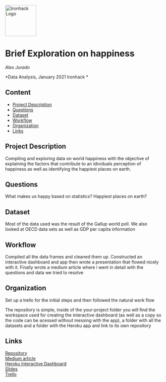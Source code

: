 <img src="https://bit.ly/2VnXWr2" alt="Ironhack Logo" width="100"/>

# Brief Exploration on happiness 
*Alex Jurado*

*Data Analysis, January 2021 Ironhack *

## Content
- [Project Description](#project-description)
- [Questions](#questions)
- [Dataset](#dataset)
- [Workflow](#workflow)
- [Organization](#organization)
- [Links](#links)

## Project Description
Compiling and exploring data on world happiness with the objective of explaining the factors that contribute to an idividuals perception of happiness as well as identifying the happiest places on earth. 

## Questions 
What makes us happy based on statistics? Happiest places on earth?

## Dataset
Most of the data used was the result of the Gallup world poll. We also looked at OECD data sets as well as GDP per capita information

## Workflow
Compiled all the data frames and cleaned them up. 
Constructed an interactive dashboard and app then wrote a presentation that flowed nicely with it. 
Finally wrote a medium article where i went in detail with the questions and data we tried to resolve

## Organization
Set up a trello for the initial steps and then followed the natural work flow

The repository is simple, inside of the your-project folder you will find the workspace used for creating the interactive dashboard (as well as a copy so the code can be acessed without messing with the app), a folder with all the datasets and a folder with the Heroku app and link to its own repository 

## Links


[Repository](https://github.com/Stereo-Alex/Project-Week-5-Your-Own-Project)  
[Medium article](https://alex-jurado.medium.com/brief-exploration-on-world-happiness-a9ee5dc061ca)  
[Heroku Interactive Dashboard](https://interactive-dash-ironhack.herokuapp.com/)  
[Slides](https://docs.google.com/presentation/d/1flYcLyuRu82UQwTdAyejB6pytCX5VRpBqcqYbDbTjAU/edit?usp=sharing)  
[Trello](https://trello.com/b/swti1BqH/world-happiness)  
